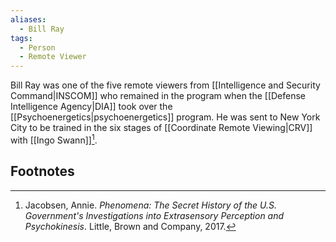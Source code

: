 ```yaml
---
aliases:
  - Bill Ray
tags:
  - Person
  - Remote Viewer
---
```

Bill Ray was one of the five remote viewers from [[Intelligence and Security Command|INSCOM]] who remained in the program when the [[Defense Intelligence Agency|DIA]] took over the [[Psychoenergetics|psychoenergetics]] program. He was sent to New York City to be trained in the six stages of [[Coordinate Remote Viewing|CRV]] with [[Ingo Swann]][^1].

## Footnotes
[^1]: Jacobsen, Annie. *Phenomena: The Secret History of the U.S. Government's Investigations into Extrasensory Perception and Psychokinesis*. Little, Brown and Company, 2017.
